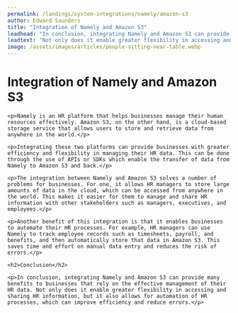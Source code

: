 ```yaml
---
permalink: /landings/system-integrations/namely/amazon-s3
author: Edward Saunders
title: "Integration of Namely and Amazon S3"
leadhead: "In conclusion, integrating Namely and Amazon S3 can provide many benefits to businesses that rely on the effective management of their HR data"
leadtext: "Not only does it enable greater flexibility in accessing and sharing HR information, but it also allows for automation of HR processes, which can improve efficiency and reduce errors."
image: /assets/images/articles/people-sitting-near-table.webp
---
```

<div class="arttext">	<h1>Integration of Namely and Amazon S3</h1>

	<p>Namely is an HR platform that helps businesses manage their human resources effectively. Amazon S3, on the other hand, is a cloud-based storage service that allows users to store and retrieve data from anywhere in the world.</p>

	<p>Integrating these two platforms can provide businesses with greater efficiency and flexibility in managing their HR data. This can be done through the use of APIs or SDKs which enable the transfer of data from Namely to Amazon S3 and back.</p>

	<p>The integration between Namely and Amazon S3 solves a number of problems for businesses. For one, it allows HR managers to store large amounts of data in the cloud, which can be accessed from anywhere in the world. This makes it easier for them to manage and share HR information with other stakeholders such as managers, executives, and employees.</p>

	<p>Another benefit of this integration is that it enables businesses to automate their HR processes. For example, HR managers can use Namely to track employee records such as timesheets, payroll, and benefits, and then automatically store that data in Amazon S3. This saves time and effort on manual data entry and reduces the risk of errors.</p>

	<h2>Conclusion</h2>

	<p>In conclusion, integrating Namely and Amazon S3 can provide many benefits to businesses that rely on the effective management of their HR data. Not only does it enable greater flexibility in accessing and sharing HR information, but it also allows for automation of HR processes, which can improve efficiency and reduce errors.</p>

</div>